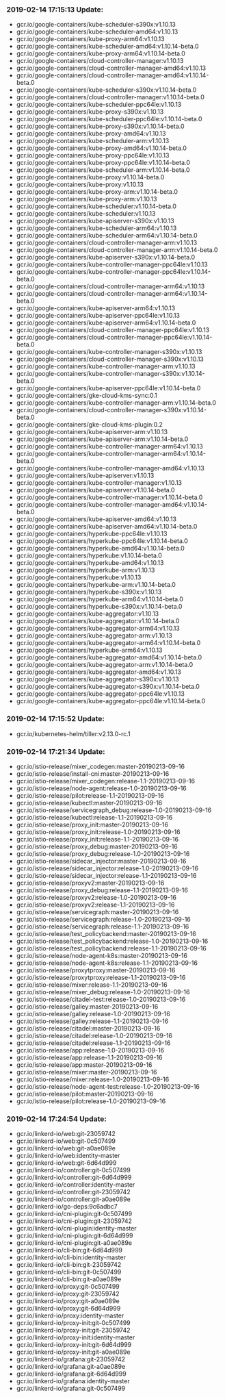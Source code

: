 ### 2019-02-14 17:15:13 Update:

- gcr.io/google-containers/kube-scheduler-s390x:v1.10.13
- gcr.io/google-containers/kube-scheduler-amd64:v1.10.13
- gcr.io/google-containers/kube-proxy-arm64:v1.10.13
- gcr.io/google-containers/kube-scheduler-amd64:v1.10.14-beta.0
- gcr.io/google-containers/kube-proxy-arm64:v1.10.14-beta.0
- gcr.io/google-containers/cloud-controller-manager:v1.10.13
- gcr.io/google-containers/cloud-controller-manager-amd64:v1.10.13
- gcr.io/google-containers/cloud-controller-manager-amd64:v1.10.14-beta.0
- gcr.io/google-containers/kube-scheduler-s390x:v1.10.14-beta.0
- gcr.io/google-containers/cloud-controller-manager:v1.10.14-beta.0
- gcr.io/google-containers/kube-scheduler-ppc64le:v1.10.13
- gcr.io/google-containers/kube-proxy-s390x:v1.10.13
- gcr.io/google-containers/kube-scheduler-ppc64le:v1.10.14-beta.0
- gcr.io/google-containers/kube-proxy-s390x:v1.10.14-beta.0
- gcr.io/google-containers/kube-proxy-amd64:v1.10.13
- gcr.io/google-containers/kube-scheduler-arm:v1.10.13
- gcr.io/google-containers/kube-proxy-amd64:v1.10.14-beta.0
- gcr.io/google-containers/kube-proxy-ppc64le:v1.10.13
- gcr.io/google-containers/kube-proxy-ppc64le:v1.10.14-beta.0
- gcr.io/google-containers/kube-scheduler-arm:v1.10.14-beta.0
- gcr.io/google-containers/kube-proxy:v1.10.14-beta.0
- gcr.io/google-containers/kube-proxy:v1.10.13
- gcr.io/google-containers/kube-proxy-arm:v1.10.14-beta.0
- gcr.io/google-containers/kube-proxy-arm:v1.10.13
- gcr.io/google-containers/kube-scheduler:v1.10.14-beta.0
- gcr.io/google-containers/kube-scheduler:v1.10.13
- gcr.io/google-containers/kube-apiserver-s390x:v1.10.13
- gcr.io/google-containers/kube-scheduler-arm64:v1.10.13
- gcr.io/google-containers/kube-scheduler-arm64:v1.10.14-beta.0
- gcr.io/google-containers/cloud-controller-manager-arm:v1.10.13
- gcr.io/google-containers/cloud-controller-manager-arm:v1.10.14-beta.0
- gcr.io/google-containers/kube-apiserver-s390x:v1.10.14-beta.0
- gcr.io/google-containers/kube-controller-manager-ppc64le:v1.10.13
- gcr.io/google-containers/kube-controller-manager-ppc64le:v1.10.14-beta.0
- gcr.io/google-containers/cloud-controller-manager-arm64:v1.10.13
- gcr.io/google-containers/cloud-controller-manager-arm64:v1.10.14-beta.0
- gcr.io/google-containers/kube-apiserver-arm64:v1.10.13
- gcr.io/google-containers/kube-apiserver-ppc64le:v1.10.13
- gcr.io/google-containers/kube-apiserver-arm64:v1.10.14-beta.0
- gcr.io/google-containers/cloud-controller-manager-ppc64le:v1.10.13
- gcr.io/google-containers/cloud-controller-manager-ppc64le:v1.10.14-beta.0
- gcr.io/google-containers/kube-controller-manager-s390x:v1.10.13
- gcr.io/google-containers/cloud-controller-manager-s390x:v1.10.13
- gcr.io/google-containers/kube-controller-manager-arm:v1.10.13
- gcr.io/google-containers/kube-controller-manager-s390x:v1.10.14-beta.0
- gcr.io/google-containers/kube-apiserver-ppc64le:v1.10.14-beta.0
- gcr.io/google-containers/gke-cloud-kms-sync:0.1
- gcr.io/google-containers/kube-controller-manager-arm:v1.10.14-beta.0
- gcr.io/google-containers/cloud-controller-manager-s390x:v1.10.14-beta.0
- gcr.io/google-containers/gke-cloud-kms-plugin:0.2
- gcr.io/google-containers/kube-apiserver-arm:v1.10.13
- gcr.io/google-containers/kube-apiserver-arm:v1.10.14-beta.0
- gcr.io/google-containers/kube-controller-manager-arm64:v1.10.13
- gcr.io/google-containers/kube-controller-manager-arm64:v1.10.14-beta.0
- gcr.io/google-containers/kube-controller-manager-amd64:v1.10.13
- gcr.io/google-containers/kube-apiserver:v1.10.13
- gcr.io/google-containers/kube-controller-manager:v1.10.13
- gcr.io/google-containers/kube-apiserver:v1.10.14-beta.0
- gcr.io/google-containers/kube-controller-manager:v1.10.14-beta.0
- gcr.io/google-containers/kube-controller-manager-amd64:v1.10.14-beta.0
- gcr.io/google-containers/kube-apiserver-amd64:v1.10.13
- gcr.io/google-containers/kube-apiserver-amd64:v1.10.14-beta.0
- gcr.io/google-containers/hyperkube-ppc64le:v1.10.13
- gcr.io/google-containers/hyperkube-ppc64le:v1.10.14-beta.0
- gcr.io/google-containers/hyperkube-amd64:v1.10.14-beta.0
- gcr.io/google-containers/hyperkube:v1.10.14-beta.0
- gcr.io/google-containers/hyperkube-amd64:v1.10.13
- gcr.io/google-containers/hyperkube-arm:v1.10.13
- gcr.io/google-containers/hyperkube:v1.10.13
- gcr.io/google-containers/hyperkube-arm:v1.10.14-beta.0
- gcr.io/google-containers/hyperkube-s390x:v1.10.13
- gcr.io/google-containers/hyperkube-arm64:v1.10.14-beta.0
- gcr.io/google-containers/hyperkube-s390x:v1.10.14-beta.0
- gcr.io/google-containers/kube-aggregator:v1.10.13
- gcr.io/google-containers/kube-aggregator:v1.10.14-beta.0
- gcr.io/google-containers/kube-aggregator-arm64:v1.10.13
- gcr.io/google-containers/kube-aggregator-arm:v1.10.13
- gcr.io/google-containers/kube-aggregator-arm64:v1.10.14-beta.0
- gcr.io/google-containers/hyperkube-arm64:v1.10.13
- gcr.io/google-containers/kube-aggregator-amd64:v1.10.14-beta.0
- gcr.io/google-containers/kube-aggregator-arm:v1.10.14-beta.0
- gcr.io/google-containers/kube-aggregator-amd64:v1.10.13
- gcr.io/google-containers/kube-aggregator-s390x:v1.10.13
- gcr.io/google-containers/kube-aggregator-s390x:v1.10.14-beta.0
- gcr.io/google-containers/kube-aggregator-ppc64le:v1.10.13
- gcr.io/google-containers/kube-aggregator-ppc64le:v1.10.14-beta.0
### 2019-02-14 17:15:52 Update:

- gcr.io/kubernetes-helm/tiller:v2.13.0-rc.1
### 2019-02-14 17:21:34 Update:

- gcr.io/istio-release/mixer_codegen:master-20190213-09-16
- gcr.io/istio-release/install-cni:master-20190213-09-16
- gcr.io/istio-release/mixer_codegen:release-1.1-20190213-09-16
- gcr.io/istio-release/node-agent:release-1.0-20190213-09-16
- gcr.io/istio-release/pilot:release-1.1-20190213-09-16
- gcr.io/istio-release/kubectl:master-20190213-09-16
- gcr.io/istio-release/servicegraph_debug:release-1.0-20190213-09-16
- gcr.io/istio-release/kubectl:release-1.1-20190213-09-16
- gcr.io/istio-release/proxy_init:master-20190213-09-16
- gcr.io/istio-release/proxy_init:release-1.0-20190213-09-16
- gcr.io/istio-release/proxy_init:release-1.1-20190213-09-16
- gcr.io/istio-release/proxy_debug:master-20190213-09-16
- gcr.io/istio-release/proxy_debug:release-1.0-20190213-09-16
- gcr.io/istio-release/sidecar_injector:master-20190213-09-16
- gcr.io/istio-release/sidecar_injector:release-1.0-20190213-09-16
- gcr.io/istio-release/sidecar_injector:release-1.1-20190213-09-16
- gcr.io/istio-release/proxyv2:master-20190213-09-16
- gcr.io/istio-release/proxy_debug:release-1.1-20190213-09-16
- gcr.io/istio-release/proxyv2:release-1.0-20190213-09-16
- gcr.io/istio-release/proxyv2:release-1.1-20190213-09-16
- gcr.io/istio-release/servicegraph:master-20190213-09-16
- gcr.io/istio-release/servicegraph:release-1.0-20190213-09-16
- gcr.io/istio-release/servicegraph:release-1.1-20190213-09-16
- gcr.io/istio-release/test_policybackend:master-20190213-09-16
- gcr.io/istio-release/test_policybackend:release-1.0-20190213-09-16
- gcr.io/istio-release/test_policybackend:release-1.1-20190213-09-16
- gcr.io/istio-release/node-agent-k8s:master-20190213-09-16
- gcr.io/istio-release/node-agent-k8s:release-1.1-20190213-09-16
- gcr.io/istio-release/proxytproxy:master-20190213-09-16
- gcr.io/istio-release/proxytproxy:release-1.1-20190213-09-16
- gcr.io/istio-release/mixer:release-1.1-20190213-09-16
- gcr.io/istio-release/mixer_debug:release-1.0-20190213-09-16
- gcr.io/istio-release/citadel-test:release-1.0-20190213-09-16
- gcr.io/istio-release/galley:master-20190213-09-16
- gcr.io/istio-release/galley:release-1.0-20190213-09-16
- gcr.io/istio-release/galley:release-1.1-20190213-09-16
- gcr.io/istio-release/citadel:master-20190213-09-16
- gcr.io/istio-release/citadel:release-1.0-20190213-09-16
- gcr.io/istio-release/citadel:release-1.1-20190213-09-16
- gcr.io/istio-release/app:release-1.0-20190213-09-16
- gcr.io/istio-release/app:release-1.1-20190213-09-16
- gcr.io/istio-release/app:master-20190213-09-16
- gcr.io/istio-release/mixer:master-20190213-09-16
- gcr.io/istio-release/mixer:release-1.0-20190213-09-16
- gcr.io/istio-release/node-agent-test:release-1.0-20190213-09-16
- gcr.io/istio-release/pilot:master-20190213-09-16
- gcr.io/istio-release/pilot:release-1.0-20190213-09-16
### 2019-02-14 17:24:54 Update:

- gcr.io/linkerd-io/web:git-23059742
- gcr.io/linkerd-io/web:git-0c507499
- gcr.io/linkerd-io/web:git-a0ae089e
- gcr.io/linkerd-io/web:identity-master
- gcr.io/linkerd-io/web:git-6d64d999
- gcr.io/linkerd-io/controller:git-0c507499
- gcr.io/linkerd-io/controller:git-6d64d999
- gcr.io/linkerd-io/controller:identity-master
- gcr.io/linkerd-io/controller:git-23059742
- gcr.io/linkerd-io/controller:git-a0ae089e
- gcr.io/linkerd-io/go-deps:9c6adbc7
- gcr.io/linkerd-io/cni-plugin:git-0c507499
- gcr.io/linkerd-io/cni-plugin:git-23059742
- gcr.io/linkerd-io/cni-plugin:identity-master
- gcr.io/linkerd-io/cni-plugin:git-6d64d999
- gcr.io/linkerd-io/cni-plugin:git-a0ae089e
- gcr.io/linkerd-io/cli-bin:git-6d64d999
- gcr.io/linkerd-io/cli-bin:identity-master
- gcr.io/linkerd-io/cli-bin:git-23059742
- gcr.io/linkerd-io/cli-bin:git-0c507499
- gcr.io/linkerd-io/cli-bin:git-a0ae089e
- gcr.io/linkerd-io/proxy:git-0c507499
- gcr.io/linkerd-io/proxy:git-23059742
- gcr.io/linkerd-io/proxy:git-a0ae089e
- gcr.io/linkerd-io/proxy:git-6d64d999
- gcr.io/linkerd-io/proxy:identity-master
- gcr.io/linkerd-io/proxy-init:git-0c507499
- gcr.io/linkerd-io/proxy-init:git-23059742
- gcr.io/linkerd-io/proxy-init:identity-master
- gcr.io/linkerd-io/proxy-init:git-6d64d999
- gcr.io/linkerd-io/proxy-init:git-a0ae089e
- gcr.io/linkerd-io/grafana:git-23059742
- gcr.io/linkerd-io/grafana:git-a0ae089e
- gcr.io/linkerd-io/grafana:git-6d64d999
- gcr.io/linkerd-io/grafana:identity-master
- gcr.io/linkerd-io/grafana:git-0c507499
